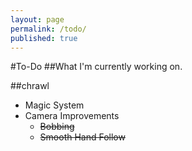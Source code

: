 ```yaml
---
layout: page
permalink: /todo/
published: true
---
```


#To-Do ##What I'm currently working on.

##chrawl
- Magic System
- Camera Improvements
	- ~~Bobbing~~
    - ~~Smooth Hand Follow~~




